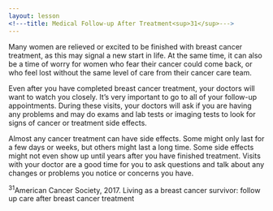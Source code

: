```yaml
---
layout: lesson
<!---title: Medical Follow-up After Treatment<sup>31</sup>--->
---
```


Many women are relieved or excited to be finished with breast cancer treatment, as this may signal a new start in life. At the same time, it can also be a time of worry for women who fear their cancer could come back, or who feel lost without the same level of care from their cancer care team.

Even after you have completed breast cancer treatment, your doctors will want to watch you closely. It’s very important to go to all of your follow-up appointments. During these visits, your doctors will ask if you are having any problems and may do exams and lab tests or imaging tests to look for signs of cancer or treatment side effects.

Almost any cancer treatment can have side effects. Some might only last for a few days or weeks, but others might last a long time. Some side effects might not even show up until years after you have finished treatment. Visits with your doctor are a good time for you to ask questions and talk about any changes or problems you notice or concerns you have. 

<sup>31</sup>American Cancer Society, 2017. Living as a breast cancer survivor: follow up care after breast cancer treatment

